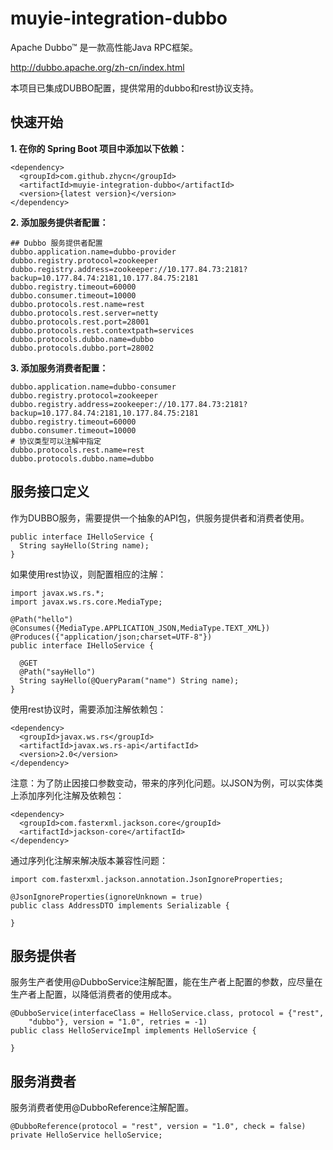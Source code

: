 # muyie-integration-dubbo

Apache Dubbo™ 是一款高性能Java RPC框架。

http://dubbo.apache.org/zh-cn/index.html

本项目已集成DUBBO配置，提供常用的dubbo和rest协议支持。

## 快速开始

**1. 在你的 Spring Boot 项目中添加以下依赖：**

```
<dependency>
  <groupId>com.github.zhycn</groupId>
  <artifactId>muyie-integration-dubbo</artifactId>
  <version>{latest version}</version>
</dependency>
```

**2. 添加服务提供者配置：**

```
## Dubbo 服务提供者配置
dubbo.application.name=dubbo-provider
dubbo.registry.protocol=zookeeper
dubbo.registry.address=zookeeper://10.177.84.73:2181?backup=10.177.84.74:2181,10.177.84.75:2181
dubbo.registry.timeout=60000
dubbo.consumer.timeout=10000
dubbo.protocols.rest.name=rest
dubbo.protocols.rest.server=netty
dubbo.protocols.rest.port=28001
dubbo.protocols.rest.contextpath=services
dubbo.protocols.dubbo.name=dubbo
dubbo.protocols.dubbo.port=28002
```

**3. 添加服务消费者配置：**

```
dubbo.application.name=dubbo-consumer
dubbo.registry.protocol=zookeeper
dubbo.registry.address=zookeeper://10.177.84.73:2181?backup=10.177.84.74:2181,10.177.84.75:2181
dubbo.registry.timeout=60000
dubbo.consumer.timeout=10000
# 协议类型可以注解中指定
dubbo.protocols.rest.name=rest
dubbo.protocols.dubbo.name=dubbo
```

## 服务接口定义

作为DUBBO服务，需要提供一个抽象的API包，供服务提供者和消费者使用。

```
public interface IHelloService {
  String sayHello(String name);
}
```

如果使用rest协议，则配置相应的注解：

```
import javax.ws.rs.*;
import javax.ws.rs.core.MediaType;

@Path("hello")
@Consumes({MediaType.APPLICATION_JSON,MediaType.TEXT_XML})
@Produces({"application/json;charset=UTF-8"})
public interface IHelloService {

  @GET
  @Path("sayHello")
  String sayHello(@QueryParam("name") String name);
}
```

使用rest协议时，需要添加注解依赖包：

```
<dependency>
  <groupId>javax.ws.rs</groupId>
  <artifactId>javax.ws.rs-api</artifactId>
  <version>2.0</version>
</dependency>
```

注意：为了防止因接口参数变动，带来的序列化问题。以JSON为例，可以实体类上添加序列化注解及依赖包：

```
<dependency>
  <groupId>com.fasterxml.jackson.core</groupId>
  <artifactId>jackson-core</artifactId>
</dependency>
```

通过序列化注解来解决版本兼容性问题：

```
import com.fasterxml.jackson.annotation.JsonIgnoreProperties;

@JsonIgnoreProperties(ignoreUnknown = true)
public class AddressDTO implements Serializable {

}
```

## 服务提供者

服务生产者使用@DubboService注解配置，能在生产者上配置的参数，应尽量在生产者上配置，以降低消费者的使用成本。

```
@DubboService(interfaceClass = HelloService.class, protocol = {"rest",
    "dubbo"}, version = "1.0", retries = -1)
public class HelloServiceImpl implements HelloService {

}
```

## 服务消费者

服务消费者使用@DubboReference注解配置。

```
@DubboReference(protocol = "rest", version = "1.0", check = false)
private HelloService helloService;
```